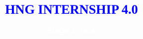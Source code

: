 <!DOCTYPE html>
<html>
<head>
<style>
</style>
</head>
<body style="background-image: url(https://i.imgur.com/StcFQ9v.jpg); background-size: cover";

>

<h1 style="color:blue; font-family:verdana; font-size: 300%; text-align:center;">HNG INTERNSHIP 4.0</h1>


<p style="color:white; font-family: sans-serif; font-size: 200%; text-align:center;">Stage 1 Task</p>

<h2 style="color:white; font-family: sans-serif; font-size: 200%; text-align:center;">
  <?php
date_default_timezone_set("Africa/Lagos");
echo "The time is " . date("h:i:sa");
?>  
</h2>


</body>
</html>
